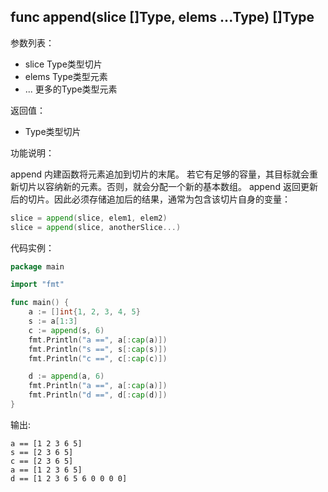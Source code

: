 ## func append(slice []Type, elems ...Type) []Type

参数列表：

- slice Type类型切片
- elems Type类型元素
- ... 更多的Type类型元素

返回值：

- Type类型切片

功能说明：

append 内建函数将元素追加到切片的末尾。 若它有足够的容量，其目标就会重新切片以容纳新的元素。否则，就会分配一个新的基本数组。 append 返回更新后的切片。因此必须存储追加后的结果，通常为包含该切片自身的变量：

```go
slice = append(slice, elem1, elem2)
slice = append(slice, anotherSlice...)
```

代码实例：

```go
package main

import "fmt"

func main() {
	a := []int{1, 2, 3, 4, 5}
	s := a[1:3]
	c := append(s, 6)
	fmt.Println("a ==", a[:cap(a)])
	fmt.Println("s ==", s[:cap(s)])
	fmt.Println("c ==", c[:cap(c)])

	d := append(a, 6)
	fmt.Println("a ==", a[:cap(a)])
	fmt.Println("d ==", d[:cap(d)])
}
```

输出:
~~~
a == [1 2 3 6 5]
s == [2 3 6 5]
c == [2 3 6 5]
a == [1 2 3 6 5]
d == [1 2 3 6 5 6 0 0 0 0]
~~~